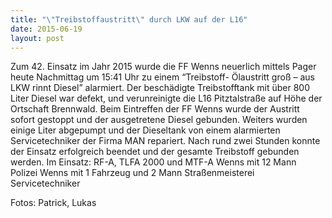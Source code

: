 ```yaml
---
title: "\"Treibstoffaustritt\" durch LKW auf der L16"
date: 2015-06-19
layout: post
---
```


Zum 42. Einsatz im Jahr 2015 wurde die FF Wenns neuerlich mittels Pager heute Nachmittag um 15:41 Uhr zu einem “Treibstoff- Ölaustritt groß – aus LKW rinnt Diesel” alarmiert. Der beschädigte Treibstofftank mit über 800 Liter Diesel war defekt, und verunreinigte die L16 Pitztalstraße auf Höhe der Ortschaft Brennwald. Beim Eintreffen der FF Wenns wurde der Austritt sofort gestoppt und der ausgetretene Diesel gebunden. Weiters wurden einige Liter abgepumpt und der Dieseltank von einem alarmierten Servicetechniker der Firma MAN repariert. Nach rund zwei Stunden konnte der Einsatz erfolgreich beendet und der gesamte Treibstoff gebunden werden.
Im Einsatz:
RF-A, TLFA 2000 und MTF-A Wenns mit 12 Mann
Polizei Wenns mit 1 Fahrzeug und 2 Mann
Straßenmeisterei
Servicetechniker

Fotos: Patrick, Lukas